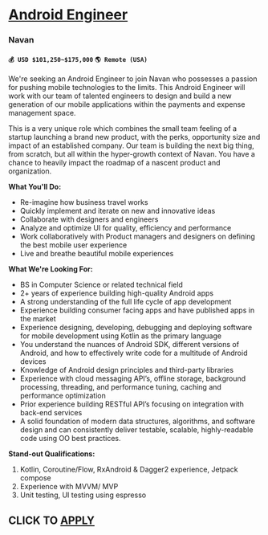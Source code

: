 # [Android Engineer ](https://www.remotewlb.com/apply/android-engineer-120794)  
### Navan  
#### `💰 USD $101,250~$175,000` `🌎 Remote (USA)`  

We're seeking an Android Engineer to join Navan who possesses a passion for pushing mobile technologies to the limits. This Android Engineer will work with our team of talented engineers to design and build a new generation of our mobile applications within the payments and expense management space.

This is a very unique role which combines the small team feeling of a startup launching a brand new product, with the perks, opportunity size and impact of an established company. Our team is building the next big thing, from scratch, but all within the hyper-growth context of Navan. You have a chance to heavily impact the roadmap of a nascent product and organization.

**What You'll Do:**

  * Re-imagine how business travel works 
  * Quickly implement and iterate on new and innovative ideas
  * Collaborate with designers and engineers
  * Analyze and optimize UI for quality, efficiency and performance
  * Work collaboratively with Product managers and designers on defining the best mobile user experience
  * Live and breathe beautiful mobile experiences

**What We're Looking For:**

  * BS in Computer Science or related technical field
  * 2+ years of experience building high-quality Android apps
  * A strong understanding of the full life cycle of app development 
  * Experience building consumer facing apps and have published apps in the market
  * Experience designing, developing, debugging and deploying software for mobile development using Kotlin as the primary language
  * You understand the nuances of Android SDK, different versions of Android, and how to effectively write code for a multitude of Android devices
  * Knowledge of Android design principles and third-party libraries
  * Experience with cloud messaging API’s, offline storage, background processing, threading, and performance tuning, caching and performance optimization
  * Prior experience building RESTful API’s focusing on integration with back-end services
  * A solid foundation of modern data structures, algorithms, and software design and can consistently deliver testable, scalable, highly-readable code using OO best practices.

**Stand-out Qualifications:**

  1. Kotlin, Coroutine/Flow, RxAndroid & Dagger2 experience, Jetpack compose
  2. Experience with MVVM/ MVP
  3. Unit testing, UI testing using espresso

  
  

  
## CLICK TO [APPLY](https://www.remotewlb.com/apply/android-engineer-120794)

